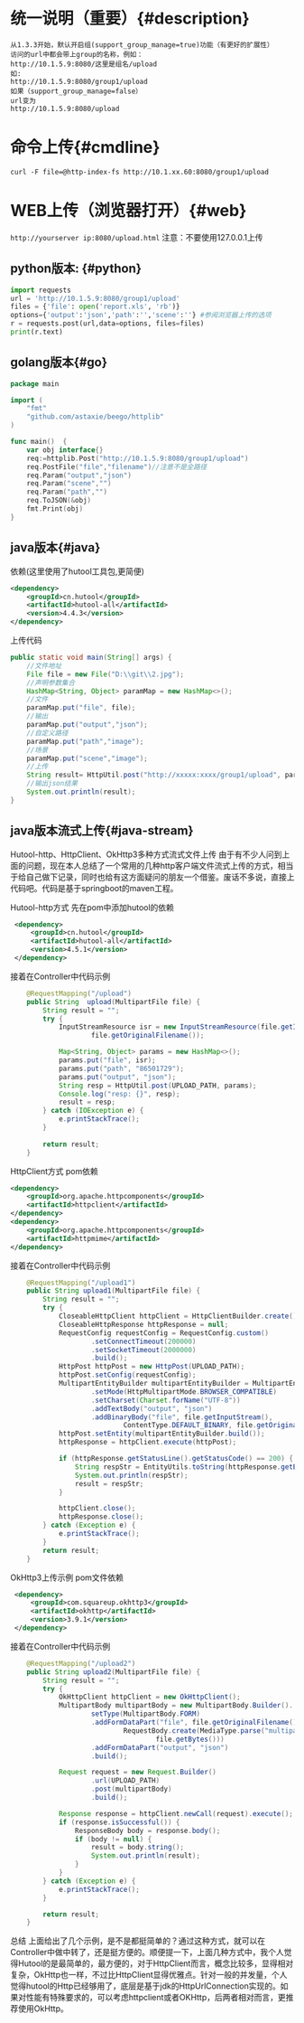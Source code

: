 # 统一说明（重要）{#description}
```
从1.3.3开始，默认开启组(support_group_manage=true)功能（有更好的扩展性）
访问的url中都会带上group的名称，例如：
http://10.1.5.9:8080/这里是组名/upload
如:
http://10.1.5.9:8080/group1/upload
如果（support_group_manage=false）
url变为
http://10.1.5.9:8080/upload

```
# 命令上传{#cmdline}

`curl -F file=@http-index-fs http://10.1.xx.60:8080/group1/upload` 	


# WEB上传（浏览器打开）{#web}

`http://yourserver ip:8080/upload.html` 注意：不要使用127.0.0.1上传 	



## python版本: {#python}
```python
import requests
url = 'http://10.1.5.9:8080/group1/upload'
files = {'file': open('report.xls', 'rb')}
options={'output':'json','path':'','scene':''} #参阅浏览器上传的选项
r = requests.post(url,data=options, files=files)
print(r.text)
```
## golang版本{#go}
```go
package main

import (
	"fmt"
	"github.com/astaxie/beego/httplib"
)

func main()  {
	var obj interface{}
	req:=httplib.Post("http://10.1.5.9:8080/group1/upload")
	req.PostFile("file","filename")//注意不是全路径
	req.Param("output","json")
	req.Param("scene","")
	req.Param("path","")
	req.ToJSON(&obj)
	fmt.Print(obj)
}
```
## java版本{#java}
依赖(这里使用了hutool工具包,更简便)
```xml
<dependency>
	<groupId>cn.hutool</groupId>
	<artifactId>hutool-all</artifactId>
	<version>4.4.3</version>
</dependency>
```
上传代码
```java
public static void main(String[] args) {
    //文件地址
    File file = new File("D:\\git\\2.jpg");
    //声明参数集合
    HashMap<String, Object> paramMap = new HashMap<>();
    //文件
    paramMap.put("file", file);
    //输出
    paramMap.put("output","json");
    //自定义路径
    paramMap.put("path","image");
    //场景
    paramMap.put("scene","image");
    //上传
    String result= HttpUtil.post("http://xxxxx:xxxx/group1/upload", paramMap);
    //输出json结果
    System.out.println(result);
}
```

## java版本流式上传{#java-stream}

Hutool-http、HttpClient、OkHttp3多种方式流式文件上传
由于有不少人问到上面的问题，现在本人总结了一个常用的几种http客户端文件流式上传的方式，相当于给自己做下记录，同时也给有这方面疑问的朋友一个借鉴。废话不多说，直接上代码吧。代码是基于springboot的maven工程。

Hutool-http方式
先在pom中添加hutool的依赖
```xml
 <dependency>
	 <groupId>cn.hutool</groupId>
	 <artifactId>hutool-all</artifactId>
	 <version>4.5.1</version>
 </dependency>
 ```
接着在Controller中代码示例
```java
    @RequestMapping("/upload")
    public String  upload(MultipartFile file) {
        String result = "";
        try {
            InputStreamResource isr = new InputStreamResource(file.getInputStream(),
                    file.getOriginalFilename());

            Map<String, Object> params = new HashMap<>();
            params.put("file", isr);
            params.put("path", "86501729");
            params.put("output", "json");
            String resp = HttpUtil.post(UPLOAD_PATH, params);
            Console.log("resp: {}", resp);
            result = resp;
        } catch (IOException e) {
            e.printStackTrace();
        }
        
        return result;
    }
```
HttpClient方式
pom依赖
```xml
<dependency>
	<groupId>org.apache.httpcomponents</groupId>
	<artifactId>httpclient</artifactId>
</dependency>
<dependency>
	<groupId>org.apache.httpcomponents</groupId>
	<artifactId>httpmime</artifactId>
</dependency>
```
接着在Controller中代码示例
```java
    @RequestMapping("/upload1")
    public String upload1(MultipartFile file) {
        String result = "";
        try {
            CloseableHttpClient httpClient = HttpClientBuilder.create().build();
            CloseableHttpResponse httpResponse = null;
            RequestConfig requestConfig = RequestConfig.custom()
                    .setConnectTimeout(200000)
                    .setSocketTimeout(2000000)
                    .build();
            HttpPost httpPost = new HttpPost(UPLOAD_PATH);
            httpPost.setConfig(requestConfig);
            MultipartEntityBuilder multipartEntityBuilder = MultipartEntityBuilder.create()
                    .setMode(HttpMultipartMode.BROWSER_COMPATIBLE)
                    .setCharset(Charset.forName("UTF-8"))
                    .addTextBody("output", "json")
                    .addBinaryBody("file", file.getInputStream(),
                            ContentType.DEFAULT_BINARY, file.getOriginalFilename());
            httpPost.setEntity(multipartEntityBuilder.build());
            httpResponse = httpClient.execute(httpPost);

            if (httpResponse.getStatusLine().getStatusCode() == 200) {
                String respStr = EntityUtils.toString(httpResponse.getEntity());
                System.out.println(respStr);
                result = respStr;
            }

            httpClient.close();
            httpResponse.close();
        } catch (Exception e) {
            e.printStackTrace();
        }
        return result;
    }
```
OkHttp3上传示例
pom文件依赖
```xml
 <dependency>
	 <groupId>com.squareup.okhttp3</groupId>
	 <artifactId>okhttp</artifactId>
	 <version>3.9.1</version>
 </dependency>
```
接着在Controller中代码示例
```java
    @RequestMapping("/upload2")
    public String upload2(MultipartFile file) {
        String result = "";
        try {
            OkHttpClient httpClient = new OkHttpClient();
            MultipartBody multipartBody = new MultipartBody.Builder().
                    setType(MultipartBody.FORM)
                    .addFormDataPart("file", file.getOriginalFilename(),
                            RequestBody.create(MediaType.parse("multipart/form-data;charset=utf-8"),
                                    file.getBytes()))
                    .addFormDataPart("output", "json")
                    .build();

            Request request = new Request.Builder()
                    .url(UPLOAD_PATH)
                    .post(multipartBody)
                    .build();

            Response response = httpClient.newCall(request).execute();
            if (response.isSuccessful()) {
                ResponseBody body = response.body();
                if (body != null) {
                    result = body.string();
                    System.out.println(result);
                }
            }
        } catch (Exception e) {
            e.printStackTrace();
        }

        return result;
    }
```
总结
上面给出了几个示例，是不是都挺简单的？通过这种方式，就可以在Controller中做中转了，还是挺方便的。顺便提一下，上面几种方式中，我个人觉得Hutool的是最简单的，最方便的，对于HttpClient而言，概念比较多，显得相对复杂，OkHttp也一样，不过比HttpClient显得优雅点。针对一般的并发量，个人觉得hutool的Http已经够用了，底层是基于jdk的HttpUrlConnection实现的。如果对性能有特殊要求的，可以考虑httpclient或者OKHttp，后两者相对而言，更推荐使用OkHttp。



